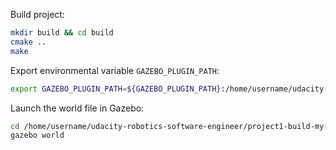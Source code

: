 Build project:
```bash
mkdir build && cd build
cmake ..
make
```

Export environmental variable `GAZEBO_PLUGIN_PATH`:
```bash
export GAZEBO_PLUGIN_PATH=${GAZEBO_PLUGIN_PATH}:/home/username/udacity-robotics-software-engineer/project1-build-my-world/myrobot/build
```

Launch the world file in Gazebo:
```bash
cd /home/username/udacity-robotics-software-engineer/project1-build-my-world/myrobot/world
gazebo world
```
